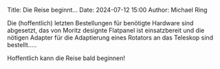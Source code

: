 Title: Die Reise beginnt...
Date: 2024-07-12 15:00
Author: Michael Ring

Die (hoffentlich) letzten Bestellungen für benötigte Hardware sind abgesetzt, das von Moritz designte Flatpanel ist einsatzbereit und die nötigen Adapter für die Adaptierung eines Rotators an das Teleskop sind bestellt.....

Hoffentlich kann die Reise bald beginnen!